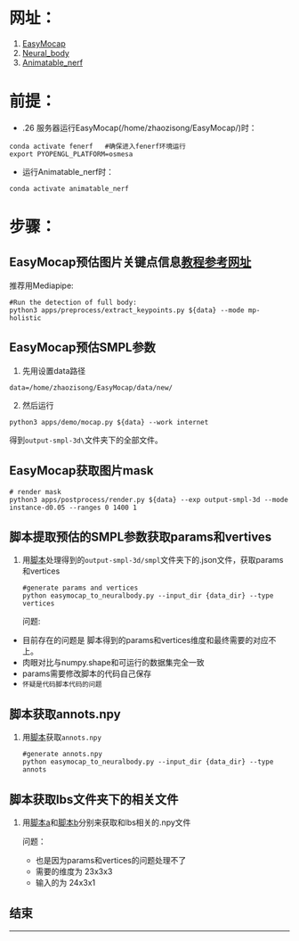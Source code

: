 # 网址：
1. [EasyMocap](https://chingswy.github.io/easymocap-public-doc/install/install.html)
2. [Neural_body](https://github.com/zju3dv/neuralbody)
3. [Animatable_nerf](https://github.com/zju3dv/animatable_nerf)
# 前提：
- .26 服务器运行EasyMocap(/home/zhaozisong/EasyMocap/)时：
```
conda activate fenerf   #确保进入fenerf环境运行
export PYOPENGL_PLATFORM=osmesa
```
- 运行Animatable_nerf时：
 ```
conda activate animatable_nerf
```
# 步骤：
## EasyMocap预估图片关键点信息[教程参考网址](https://chingswy.github.io/easymocap-public-doc/quickstart/keypoints.html#mediapipe)
推荐用Mediapipe:
```
#Run the detection of full body:
python3 apps/preprocess/extract_keypoints.py ${data} --mode mp-holistic
```
## EasyMocap预估SMPL参数
1. 先用设置data路径
```
data=/home/zhaozisong/EasyMocap/data/new/
```
2. 然后运行
```
python3 apps/demo/mocap.py ${data} --work internet
```
得到`output-smpl-3d\`文件夹下的全部文件。
## EasyMocap获取图片mask
```
# render mask
python3 apps/postprocess/render.py ${data} --exp output-smpl-3d --mode instance-d0.05 --ranges 0 1400 1
```
## 脚本提取预估的SMPL参数获取params和vertives
1. 用[脚本](https://github.com/zju3dv/neuralbody/blob/master/zju_smpl/easymocap_to_neuralbody.py)处理得到的`output-smpl-3d/smpl`文件夹下的.json文件，获取params和vertices
   ```
   #generate params and vertices
   python easymocap_to_neuralbody.py --input_dir {data_dir} --type vertices
   ```

    问题:
- 目前存在的问题是 脚本得到的params和vertices维度和最终需要的对应不上。
- 肉眼对比与numpy.shape和可运行的数据集完全一致
- params需要修改脚本的代码自己保存
- ```怀疑是代码脚本代码的问题```
## 脚本获取annots.npy
1. 用[脚本](https://github.com/zju3dv/neuralbody/blob/master/zju_smpl/easymocap_to_neuralbody.py)获取```annots.npy```
    ```
    #generate annots.npy
    python easymocap_to_neuralbody.py --input_dir {data_dir} --type annots
    ```
## 脚本获取lbs文件夹下的相关文件
1. 用[脚本a](https://github.com/zju3dv/animatable_nerf/blob/master/tools/custom_dataset/prepare_blend_weights.py)和[脚本b](https://github.com/zju3dv/animatable_nerf/blob/master/tools/custom_dataset/prepare_lbs_meta.py)分别来获取和lbs相关的.npy文件

      问题：

      - 也是因为params和vertices的问题处理不了
      - 需要的维度为 23x3x3
      - 输入的为   24x3x1


## 结束
---
